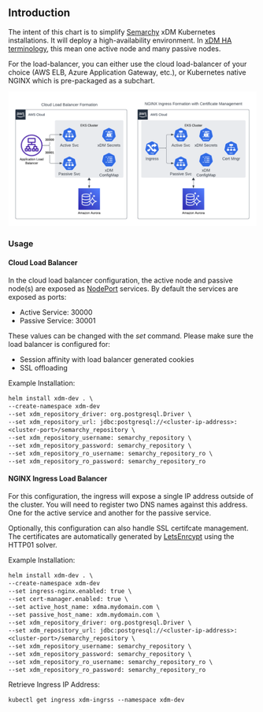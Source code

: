 ## Introduction
The intent of this chart is to simplify [Semarchy](https://semarchy.com) xDM Kubernetes installations. It will deploy a high-availability environment. In [xDM HA terminology](https://www.semarchy.com/doc/semarchy-xdm/xdm/5.3/Install/high-availability.html), this mean one active node and many passive nodes.

For the load-balancer, you can either use the cloud load-balancer of your choice (AWS ELB, Azure Application Gateway, etc.), or Kubernetes native NGINX which is pre-packaged as a subchart. 

![](images/load_balancer_comparison.png)

### Usage
#### Cloud Load Balancer
In the cloud load balancer configuration, the active node and passive node(s) are exposed as [NodePort](https://kubernetes.io/docs/concepts/services-networking/service/#type-nodeport) services. By default the services are exposed as ports:
- Active Service: 30000
- Passive Service: 30001

These values can be changed with the _set_ command. Please make sure the load balancer is configured for:
- Session affinity with load balancer generated cookies
- SSL offloading
  

Example Installation:
```
helm install xdm-dev . \
--create-namespace xdm-dev
--set xdm_repository_driver: org.postgresql.Driver \
--set xdm_repository_url: jdbc:postgresql://<cluster-ip-address>:<cluster-port>/semarchy_repository \
--set xdm_repository_username: semarchy_repository \
--set xdm_repository_password: semarchy_repository \
--set xdm_repository_ro_username: semarchy_repository_ro \
--set xdm_repository_ro_password: semarchy_repository_ro
```

#### NGINX Ingress Load Balancer
For this configuration, the ingress will expose a single IP address outside of the cluster. You will need to register two DNS names against this address. One for the active service and another for the passive service.  

Optionally, this configuration can also handle SSL certifcate management. The certificates are automatically generated by [LetsEnrcypt](https://letsencrypt.org/) using the HTTP01 solver.

Example Installation:
```
helm install xdm-dev . \
--create-namespace xdm-dev
--set ingress-nginx.enabled: true \
--set cert-manager.enabled: true \
--set active_host_name: xdma.mydomain.com \
--set passive_host_name: xdm.mydomain.com \
--set xdm_repository_driver: org.postgresql.Driver \
--set xdm_repository_url: jdbc:postgresql://<cluster-ip-address>:<cluster-port>/semarchy_repository \
--set xdm_repository_username: semarchy_repository \
--set xdm_repository_password: semarchy_repository \
--set xdm_repository_ro_username: semarchy_repository_ro \
--set xdm_repository_ro_password: semarchy_repository_ro
```

Retrieve Ingress IP Address:
```
kubectl get ingress xdm-ingrss --namespace xdm-dev
```
